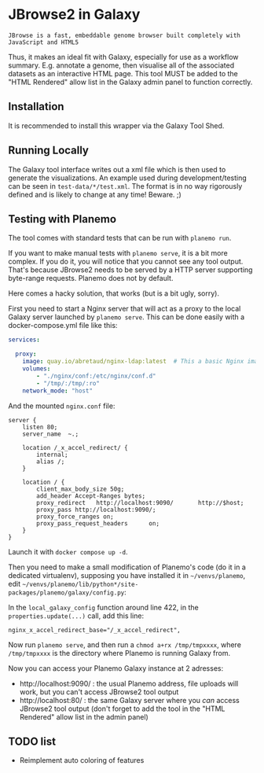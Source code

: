 # JBrowse2 in Galaxy

    JBrowse is a fast, embeddable genome browser built completely with
    JavaScript and HTML5

Thus, it makes an ideal fit with Galaxy, especially for use as a
workflow summary. E.g. annotate a genome, then visualise all of the
associated datasets as an interactive HTML page. This tool MUST be added
to the "HTML Rendered" allow list in the Galaxy admin panel to function correctly.

## Installation

It is recommended to install this wrapper via the Galaxy Tool Shed.

## Running Locally

The Galaxy tool interface writes out a xml file which is then used to generate
the visualizations. An example used during development/testing can be seen in
`test-data/*/test.xml`. The format is in no way rigorously defined and is
likely to change at any time! Beware. ;)

## Testing with Planemo

The tool comes with standard tests that can be run with `planemo run`.

If you want to make manual tests with `planemo serve`, it is a bit more complex.
If you do it, you will notice that you cannot see any tool output. That's because JBrowse2 needs to be served
by a HTTP server supporting byte-range requests. Planemo does not by default.

Here comes a hacky solution, that works (but is a bit ugly, sorry).

First you need to start a Nginx server that will act as a proxy to the local Galaxy server launched by `planemo serve`. This can be done easily with a docker-compose.yml file like this:

```yaml
services:

  proxy:
    image: quay.io/abretaud/nginx-ldap:latest  # This a basic Nginx image, any other classic Nginx image should work
    volumes:
        - "./nginx/conf:/etc/nginx/conf.d"
        - "/tmp/:/tmp/:ro"
    network_mode: "host"
```

And the mounted `nginx.conf` file:

```text
server {
    listen 80;
    server_name  ~.;

    location /_x_accel_redirect/ {
        internal;
        alias /;
    }

    location / {
        client_max_body_size 50g;
        add_header Accept-Ranges bytes;
        proxy_redirect   http://localhost:9090/       http://$host;
        proxy_pass http://localhost:9090/;
        proxy_force_ranges on;
        proxy_pass_request_headers      on;
    }
}
```

Launch it with `docker compose up -d`.

Then you need to make a small modification of Planemo's code (do it in a dedicated virtualenv), supposing you have installed it in `~/venvs/planemo`, edit `~/venvs/planemo/lib/python*/site-packages/planemo/galaxy/config.py`:

In the `local_galaxy_config` function around line 422, in the `properties.update(...)` call, add this line:

`nginx_x_accel_redirect_base="/_x_accel_redirect",`

Now run `planemo serve`, and then run a `chmod a+rx /tmp/tmpxxxx`, where `/tmp/tmpxxxx` is the directory where Planemo is running Galaxy from.

Now you can access your Planemo Galaxy instance at 2 adresses:

- http://localhost:9090/ : the usual Planemo address, file uploads will work, but you can't access JBrowse2 tool output
- http://localhost:80/ : the same Galaxy server where you *can* access JBrowse2 tool output (don't forget to add the tool in the "HTML Rendered" allow list in the admin panel)

## TODO list

- Reimplement auto coloring of features
